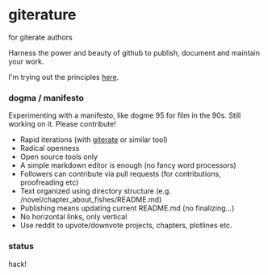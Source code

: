 # giterature #

for giterate authors

Harness the power and beauty of github to publish, document and maintain your work.

I'm trying out the principles [here](https://github.com/monkybrain/literature).

### dogma / manifesto ###

Experimenting with a manifesto, like dogme 95 for film in the 90s. Still working on it. Please contribute!

* Rapid iterations (with [giterate](https://github.com/monkybrain/giterate) or similar tool)
* Radical openness
* Open source tools only
* A simple markdown editor is enough (no fancy word processors)
* Followers can contribute via pull requests (for contributions, proofreading etc)
* Text organized using directory structure (e.g. /novel/chapter_about_fishes/README.md)
* Publishing means updating current README.md (no finalizing...)
* No horizontal links, only vertical
* Use reddit to upvote/downvote projects, chapters, plotlines etc.

### status ###
hack!
